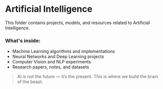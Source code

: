 # Artificial Intelligence

This folder contains projects, models, and resources related to Artificial Intelligence.

### What's inside:
- Machine Learning algorithms and implementations
- Neural Networks and Deep Learning projects
- Computer Vision and NLP experiments
- Research papers, notes, and datasets

> AI is not the future — it’s the present. This is where we build the brain of the beast.
